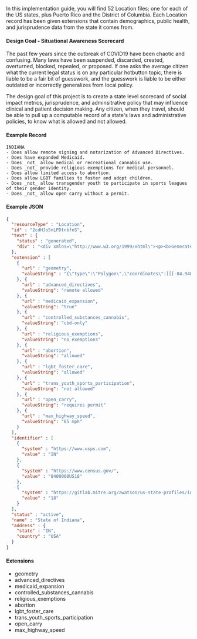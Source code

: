 In this implementation guide, you will find 52 Location files; one for each of the US states, plus Puerto Rico and the District of Columbia.  Each Location record has been given extensions that contain demographics, public health, and jurisprudence data from the state it comes from.  


#### Design Goal - Situational Awareness Scorecard

The past few years since the outbreak of COVID19 have been chaotic and confusing.  Many laws have been suspended, discarded, created, overturned, blocked, repealed, or proposed.  If one asks the average citizen what the current legal status is on any particular hotbutton topic, there is liable to be a fair bit of guesswork, and the guesswork is liable to be either outdated or incorrectly generalizes from local policy.  

The design goal of this project is to create a state level scorecard of social impact metrics, jurisprudence, and adminsitrative policy that may influence clinical and patient decision making.  Any citizen, when they travel, should be able to pull up a computable record of a state's laws and administrative policies, to know what is allowed and not allowed.  


#### Example Record
```
INDIANA
- Does allow remote signing and notarization of Advanced Directives.
- Does have expanded Medicaid.
- Does _not_ allow medical or recreational cannabis use.
- Does _not_ provide religious exemptions for medical personnel.  
- Does allow limited access to abortion.  
- Does allow LGBT families to foster and adopt children.
- Does _not_ allow transgender youth to participate in sports leagues of their gender identity.
- Does _not_ allow open carry without a permit.  
```


#### Example JSON

```json
{
  "resourceType" : "Location",
  "id" : "2cdHJo5nLPDtnbfnS",
  "text" : {
    "status" : "generated",
    "div" : "<div xmlns=\"http://www.w3.org/1999/xhtml\"><p><b>Generated Narrative: Location</b><a name=\"2cdHJo5nLPDtnbfnS\"> </a></p><div style=\"display: inline-block; background-color: #d9e0e7; padding: 6px; margin: 4px; border: 1px solid #8da1b4; border-radius: 5px; line-height: 60%\"><p style=\"margin-bottom: 0px\">Resource Location \"2cdHJo5nLPDtnbfnS\" </p></div><p><b>identifier</b>: id: IN, id: 0400000US18, id: 18</p><p><b>status</b>: active</p><p><b>name</b>: State of Indiana</p><p><b>address</b>: IN USA </p></div>"
  },
  "extension" : [
    {
      "url" : "geometry",
      "valueString" : "{\"type\":\"Polygon\",\"coordinates\":[[[-84.94013115373588,41.76055274291918],[-85.79136299999996,41.759050999999985],[-86.51931799999998,41.75944699999999],[-86.82482799999998,41.760239999999996],[-86.93482999999996,41.70963799999999],[-87.12032199999997,41.64570099999999],[-87.27843699999997,41.61973599999999],[-87.42343999999997,41.64283499999999],[-87.52404399999996,41.708335],[-87.52671099999999,41.121484999999986],[-87.52680899999999,40.46216999999999],[-87.53277599999997,39.971076999999994],[-87.53285813507851,39.955076575590645],[-87.53322699999998,39.883127],[-87.53164599999997,39.34788799999998],[-87.58908399999999,39.333830999999996],[-87.61004999999999,39.28223199999999],[-87.57455799999997,39.218403999999985],[-87.64043499999997,39.166726999999995],[-87.6322494615944,39.106802856534784],[-87.572588,39.05728599999999],[-87.57831899999996,38.98878599999999],[-87.51218699999998,38.954416999999985],[-87.55051499999996,38.85955999999999],[-87.49653699999996,38.778570999999985],[-87.51960899999999,38.69719799999999],[-87.62011999999997,38.63948899999999],[-87.66073213726838,38.54109223833309],[-87.65416629451647,38.51191070006829],[-87.73952231391027,38.475068996610595],[-87.74525399999997,38.40899599999999],[-87.98423399999997,38.20995999999999],[-87.92885769659567,38.168593871218874],[-87.98493108382918,38.0690075265212],[-88.02978979013868,38.025045983210795],[-88.01292899999997,37.96654399999998],[-88.05849937121748,37.86534899605099],[-88.02802999999999,37.79922399999997],[-87.94450599999998,37.77525599999999],[-87.90680999999998,37.80762399999999],[-87.93836499999996,37.890801999999994],[-87.90478899999998,37.92489199999999],[-87.83057799999997,37.87651599999998],[-87.684018,37.90349799999999],[-87.67239699999998,37.829127],[-87.61539899999997,37.83197399999999],[-87.59158199999999,37.887193999999994],[-87.62561599999998,37.933441999999985],[-87.58591599999997,37.975441999999994],[-87.54590099999997,37.92266599999999],[-87.53153199999998,37.916298],[-87.45045799999997,37.941450999999994],[-87.38024699999997,37.935595999999975],[-87.22094399999997,37.849133999999985],[-87.15887799999999,37.837870999999986],[-87.12753299999999,37.78504],[-87.07073199999998,37.80193699999999],[-87.03344399999997,37.906592999999994],[-86.91932899999998,37.93666399999999],[-86.85594999999998,37.98729199999998],[-86.79498499999998,37.988981999999986],[-86.75098999999999,37.91289299999999],[-86.68601499999997,37.913083999999984],[-86.59810799999997,37.86738199999999],[-86.58858099999998,37.92115899999999],[-86.53415599999997,37.917007],[-86.51728899999998,38.04263399999999],[-86.45219199999997,38.050489999999996],[-86.37532399999998,38.13062899999999],[-86.34773599999998,38.19536299999999],[-86.27180199999997,38.13787399999999],[-86.26689099999997,38.05712499999999],[-86.17898299999999,38.01130799999999],[-86.10815599999998,38.013415999999985],[-86.04845799999998,37.95936899999999],[-86.02065499999996,37.996115999999994],[-85.95146699999998,38.005607999999995],[-85.90616299999998,38.08616999999999],[-85.90876399999998,38.161168999999994],[-85.79156299999998,38.28856899999998],[-85.73874599999996,38.26936599999999],[-85.65364099999998,38.32710799999999],[-85.62052099999998,38.42310499999999],[-85.58775799999998,38.45049499999999],[-85.49886599999998,38.46824199999998],[-85.43313599999996,38.52391399999999],[-85.41582099999998,38.563558],[-85.43935099999999,38.61038799999999],[-85.45211399999997,38.70934799999999],[-85.41092499999998,38.73707999999999],[-85.25884599999998,38.73775399999998],[-85.19050699999998,38.687949999999994],[-85.13304899999999,38.702375],[-84.978723,38.77927999999999],[-84.94107099999998,38.77562699999999],[-84.94013115373588,38.775846726057615],[-84.932977,38.77751899999999],[-84.81164499999997,38.79276599999998],[-84.81274599999998,38.89513199999998],[-84.87776199999998,38.92035699999999],[-84.83711999999998,38.98805899999999],[-84.89717099999997,39.05240699999999],[-84.82015699999998,39.10547999999999],[-84.814179,39.814212],[-84.81312404251976,39.86552545022887],[-84.80391699999997,40.31011499999999],[-84.80216999999996,40.80060099999999],[-84.80391899999996,41.43553099999999],[-84.80608199999999,41.69608899999999],[-84.80588299999998,41.760215999999986],[-84.94013115373588,41.76055274291918]]]}"
    }, {
      "url" : "advanced_directives",
      "valueString": "remote allowed"
    }, {
      "url" : "medicaid_expansion",
      "valueString": "true"
    }, {
      "url" : "controlled_substances_cannabis",
      "valueString": "cbd-only"
    }, {
      "url" : "religious_exemptions",
      "valueString": "no exemptions"
    }, {
      "url" : "abortion",
      "valueString": "allowed"
    }, {
      "url" : "lgbt_foster_care",
      "valueString": "allowed"
    }, {
      "url" : "trans_youth_sports_participation",
      "valueString": "not allowed"
    }, {
      "url" : "open_carry",
      "valueString": "requires permit"
    }, {
      "url" : "max_highway_speed",
      "valueString": "65 mph"
    }
  ],
  "identifier" : [
    {
      "system" : "https://www.usps.com",
      "value" : "IN"
    },
    {
      "system" : "https://www.census.gov/",
      "value" : "0400000US18"
    },
    {
      "system" : "https://gitlab.mitre.org/awatson/us-state-profiles/index",
      "value" : "18"
    }
  ],
  "status" : "active",
  "name" : "State of Indiana",
  "address" : {
    "state" : "IN",
    "country" : "USA"
  }
}
```

#### Extensions

- geometry
- advanced_directives
- medicaid_expansion
- controlled_substances_cannabis
- religious_exemptions
- abortion
- lgbt_foster_care
- trans_youth_sports_participation
- open_carry
- max_highway_speed



